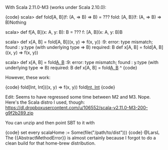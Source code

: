 With Scala 2.11.0-M3 (works under Scala 2.10.0):

{code}
scala> def fold[A, B](f: (A, => B) => B) = ???
fold: [A, B](f: (A, => B) => B)Nothing

scala> def f[A, B](x: A, y: B): B = ???
f: [A, B](x: A, y: B)B

scala> def x[A, B] = fold[A, B]((x, y) => f(x, y))
<console>:9: error: type mismatch;
 found   : y.type (with underlying type => B)
 required: B
       def x[A, B] = fold[A, B]((x, y) => f(x, y))

scala> def x[A, B] = fold[A, B](f)
<console>:9: error: type mismatch;
 found   : y.type (with underlying type => B)
 required: B
       def x[A, B] = fold[A, B](f)
                                ^
{code}

However, these work:

{code}
fold[Int, Int]((x, y) => f(x, y))
fold[Int, Int](f)
{code}

Edit: Seems to have regressed some time between M2 and M3.
Nope. Here's the Scala distro I used, though: https://dl.dropboxusercontent.com/u/106552/scala-v2.11.0-M3-200-g9f2b289.zip

You can unzip and then point SBT to it with

{code}
set every scalaHome := Some(file("/path/to/dist")))
{code}
@LarsL The {{AbstractMethodError}} is almost certainly because I forgot to do a clean build for that home-brew distribution.

